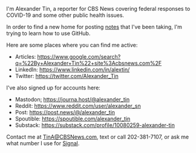 I'm Alexander Tin, a reporter for CBS News covering federal responses to COVID-19 and some other public health issues.

In order to find a new home for posting [notes](https://github.com/tinalexander/notes/wiki) that I've been taking, I'm trying to learn how to use GitHub.

Here are some places where you can find me active:

- Articles: https://www.google.com/search?q=%22By+Alexander+Tin%22+site%3Acbsnews.com%2F
- LinkedIn: https://www.linkedin.com/in/alextin/
- Twitter: https://twitter.com/Alexander_Tin

I've also signed up for accounts here:

- Mastodon<a rel="me" href="https://journa.host/@alexander_tin">:</a> https://journa.host/@alexander_tin
- Reddit: https://www.reddit.com/user/alexander_sn
- Post: https://post.news/@/alexander_tin
- Spoutible: https://spoutible.com/alexander_tin
- Substack: https://substack.com/profile/10080259-alexander-tin

Contact me at TinA@CBSNews.com, text or call 202-381-7107, or ask me what number I use for [Signal](https://signal.org/).
